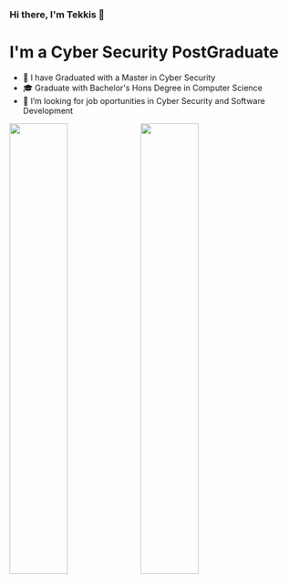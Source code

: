 ### Hi there, I'm Tekkis 👋

# I'm a Cyber Security PostGraduate
- 🔭 I have Graduated with a Master in Cyber Security
- 🎓 Graduate with Bachelor's Hons Degree in Computer Science
- 💼 I’m looking for job oportunities in Cyber Security and Software Development

<img align="left" width=45% src="https://github-readme-stats.vercel.app/api?username=ptekkis18&show_icons=true&theme=tokyonight&title_color=62fbfa&icon_color=00ff46&text_color=FFFFFF&border_radius=20&bg_color=202020"/>
<img align="left" width=45% src="https://github-readme-stats.vercel.app/api/top-langs/?username=ptekkis18&layout=donut"/>

<!--
![Anurag's GitHub stats](https://github-readme-stats.vercel.app/api?username=ptekkis18&show_icons=true&theme=tokyonight&title_color=62fbfa&icon_color=00ff46&text_color=FFFFFF&border_radius=20&bg_color=202020)
[![Top Langs](https://github-readme-stats.vercel.app/api/top-langs/?username=ptekkis18&layout=donut)](https://github.com/anuraghazra/github-readme-stats)
**ptekkis18/ptekkis18** is a ✨ _special_ ✨ repository because its `README.md` (this file) appears on your GitHub profile.
-->

